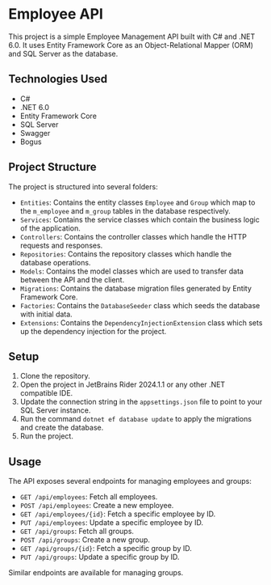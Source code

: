 # Employee API

This project is a simple Employee Management API built with C# and .NET 6.0. It uses Entity Framework Core as an Object-Relational Mapper (ORM) and SQL Server as the database.

## Technologies Used
- C#
- .NET 6.0
- Entity Framework Core
- SQL Server
- Swagger
- Bogus

## Project Structure

The project is structured into several folders:

- `Entities`: Contains the entity classes `Employee` and `Group` which map to the `m_employee` and `m_group` tables in the database respectively.
- `Services`: Contains the service classes which contain the business logic of the application.
- `Controllers`: Contains the controller classes which handle the HTTP requests and responses.
- `Repositories`: Contains the repository classes which handle the database operations.
- `Models`: Contains the model classes which are used to transfer data between the API and the client.
- `Migrations`: Contains the database migration files generated by Entity Framework Core.
- `Factories`: Contains the `DatabaseSeeder` class which seeds the database with initial data.
- `Extensions`: Contains the `DependencyInjectionExtension` class which sets up the dependency injection for the project.

## Setup

1. Clone the repository.
2. Open the project in JetBrains Rider 2024.1.1 or any other .NET compatible IDE.
3. Update the connection string in the `appsettings.json` file to point to your SQL Server instance.
4. Run the command `dotnet ef database update` to apply the migrations and create the database.
5. Run the project.

## Usage

The API exposes several endpoints for managing employees and groups:

- `GET /api/employees`: Fetch all employees.
- `POST /api/employees`: Create a new employee.
- `GET /api/employees/{id}`: Fetch a specific employee by ID.
- `PUT /api/employees`: Update a specific employee by ID.
- `GET /api/groups`: Fetch all groups.
- `POST /api/groups`: Create a new group.
- `GET /api/groups/{id}`: Fetch a specific group by ID.
- `PUT /api/groups`: Update a specific group by ID.

Similar endpoints are available for managing groups.

